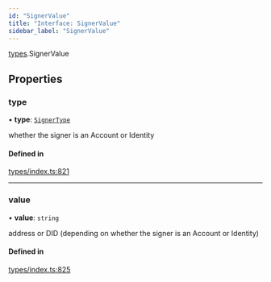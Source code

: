 ```yaml
---
id: "SignerValue"
title: "Interface: SignerValue"
sidebar_label: "SignerValue"
---
```


[types](../../../modules/Types/Types.md).SignerValue

## Properties

### type

• **type**: [`SignerType`](../../../enums/Types/SignerType/SignerType.md)

whether the signer is an Account or Identity

#### Defined in

[types/index.ts:821](https://github.com/PolymeshAssociation/polymesh-sdk/blob/15be87e8/src/types/index.ts#L821)

___

### value

• **value**: `string`

address or DID (depending on whether the signer is an Account or Identity)

#### Defined in

[types/index.ts:825](https://github.com/PolymeshAssociation/polymesh-sdk/blob/15be87e8/src/types/index.ts#L825)
